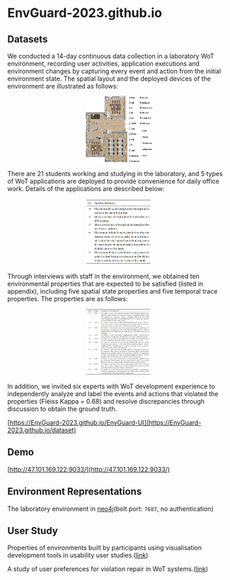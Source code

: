 # EnvGuard-2023.github.io


## Datasets

We conducted a 14-day continuous data collection in a laboratory WoT environment, recording user activities, application executions and environment changes by capturing every event and action from the initial environment state. The spatial layout and the deployed devices of the environment are illustrated as follows:

<div align=center><img width="150" height="150" src="https://github.com/EnvGuard-2023/EnvGuard-2023.github.io/blob/master/images/layout.png"/></div>
<!-- <img src="https://github.com/EnvGuard-2023/EnvGuard-2023.github.io/blob/master/images/layout.png" width="500px"> -->
<!-- ![layout](https://github.com/EnvGuard-2023/EnvGuard-2023.github.io/blob/master/images/layout.png) -->

There are 21 students working and studying in the laboratory, and 5 types of WoT applications are deployed to provide convenience for daily office work. Details of the applications are described below:

<div align=center><img width="150" height="150" src="https://github.com/EnvGuard-2023/EnvGuard-2023.github.io/blob/master/images/application.png"/></div>
<!-- <img src="https://github.com/EnvGuard-2023/EnvGuard-2023.github.io/blob/master/images/application.png" width="400px"> -->
<!-- ![application](https://github.com/EnvGuard-2023/EnvGuard-2023.github.io/blob/master/images/application.png) -->

Through interviews with staff in the environment, we obtained ten environmental properties that are expected to be satisfied (listed in appendix), including five spatial state properties and five temporal trace properties. The properties are as follows:

<div align=center><img width="150" height="150" src="https://github.com/EnvGuard-2023/EnvGuard-2023.github.io/blob/master/images/propertys.png"/></div>
<!-- <img src="https://github.com/EnvGuard-2023/EnvGuard-2023.github.io/blob/master/images/propertys.png" width="400px"> -->
<!-- ![propertys](https://github.com/EnvGuard-2023/EnvGuard-2023.github.io/blob/master/images/propertys.png) -->

In addition, we invited six experts with WoT development experience to independently analyze and label the events and actions that violated the properties (Fleiss Kappa = 0.68) and resolve discrepancies through discussion to obtain the ground truth.

[https://EnvGuard-2023.github.io/EnvGuard-UI](https://EnvGuard-2023.github.io/dataset)

## Demo
[http://47.101.169.122:9033/](http://47.101.169.122:9033/)

## Environment Representations

The laboratory environment in [neo4j](http://1.117.166.48:7474/browser/)(bolt port: `7687`, no authentication)

## User Study

Properties of environments built by participants using visualisation development tools in usability user studies.([link](https://github.com/EnvGuard-2023/EnvGuard-2023.github.io/blob/master/user-study/user_study.json))

A study of user preferences for violation repair in WoT systems.([link](https://github.com/EnvGuard-2023/EnvGuard-2023.github.io/blob/master/user-study/survey.docx))
